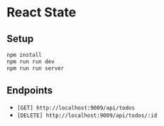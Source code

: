 # React State

## Setup

```bash
npm install
npm run run dev
npm run run server
```

## Endpoints

- `[GET] http://localhost:9009/api/todos`
- `[DELETE] http://localhost:9009/api/todos/:id`
